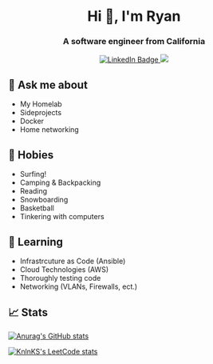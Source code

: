 <h1 align="center">Hi 👋, I'm Ryan</h1>
<h3 align="center">A software engineer from California</h3>


<div align="center">
<a href="http://www.linkedin.com/in/ryanfreder">
  <img src="https://img.shields.io/badge/linkedin-%230077B5.svg?style=for-the-badge&logo=linkedin&logoColor=white" alt="LinkedIn Badge">
</a>

<a href="http://www.github.com/ryansurf">
  <img src="https://img.shields.io/badge/github-%23121011.svg?style=for-the-badge&logo=github&logoColor=white">
</a>
</div>


## :thinking: Ask me about
- My Homelab
- Sideprojects
- Docker
- Home networking

## :rainbow: Hobies
- Surfing!
- Camping & Backpacking
- Reading
- Snowboarding
- Basketball 
- Tinkering with computers

## :apple: Learning
- Infrastrcuture as Code (Ansible)
- Cloud Technologies (AWS)
- Thoroughly testing code
- Networking (VLANs, Firewalls, ect.)

## :chart_with_upwards_trend: Stats

[![Anurag's GitHub stats](https://github-readme-stats.vercel.app/api?username=ryansurf&rank_icon=github)](https://github.com/anuraghazra/github-readme-stats)


[![KnlnKS's LeetCode stats](https://leetcode-stats-six.vercel.app/api?username=ryansurf)](https://github.com/madushadhanushka/github-readme)